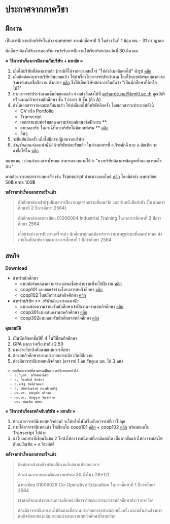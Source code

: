 # ประกาศจากภาควิชา

## ฝึกงาน 
เป็นการฝึกงานกับบริษัทในช่วง summer ของนักศึกษาปี 3 ในช่วงวันที่ 1 มิถุนายน - 31 กรกฏาคม

นักศึกษาต้องได้รับการตอบรับการเข้ารับการฝึกงานให้เรียบร้อยก่อนวันที่ 30 มีนาคม

**« วิธีการทำเรื่องการฝึกงานกับบริษัท + มหาลัย »**
1. เมื่อได้บริษัทที่ต้องการแล้ว (กรณีที่ได้จากความสนใจ) "ให้ส่งอีเมลติดต่อไป" ดังรูป [คลิก](https://github.com/TKishioru/KMITL/blob/main/0_Other/Document/%E0%B8%9D%E0%B8%B6%E0%B8%81%E0%B8%87%E0%B8%B2%E0%B8%99/%E0%B8%95%E0%B8%B1%E0%B8%A7%E0%B8%AD%E0%B8%A2%E0%B9%88%E0%B8%B2%E0%B8%87%E0%B8%AD%E0%B8%B5%E0%B9%80%E0%B8%A1%E0%B8%A5.jpg)
2. เมื่อติดต่อและทางบริษัทยินยอมแล้ว ให้ทำเรื่องไปอาจารย์ประจำภาค โดยใช้แบบฟอร์มแสดงความจำนงค์เสนอชื่อฝึกงาน ดังกล่าว [คลิก](https://github.com/TKishioru/KMITL/blob/main/0_Other/Document/%E0%B8%9D%E0%B8%B6%E0%B8%81%E0%B8%87%E0%B8%B2%E0%B8%99/%E0%B9%81%E0%B8%9A%E0%B8%9A%E0%B8%9F%E0%B8%AD%E0%B8%A3%E0%B9%8C%E0%B8%A1%E0%B9%81%E0%B8%AA%E0%B8%94%E0%B8%87%E0%B8%84%E0%B8%A7%E0%B8%B2%E0%B8%A1%E0%B8%88%E0%B8%B3%E0%B8%99%E0%B8%87%E0%B8%84%E0%B9%8C%E0%B9%80%E0%B8%AA%E0%B8%99%E0%B8%AD%E0%B8%8A%E0%B8%B7%E0%B9%88%E0%B8%AD%E0%B8%9D%E0%B8%B6%E0%B8%81%E0%B8%87%E0%B8%B2%E0%B8%99.doc) ซึ่งใช้เมื่อบริษัทต้องการยืนยันว่า "เป็นนักศึกษาที่นี่หรือไม่?"
3. หากอาจารย์ประจำภาคเซ็นยิมยอมแล้ว นำหนังสือส่งไปที่ acharee.pa@kmitl.ac.th คุณอัชรี หรือแผนกกิจกรรมนักศึกษา ชั้น 1 อาคาร 6 ชั้น (ตึก A)
4. ถ้าได้เอกสารจากคณะกลับมาแล้ว ให้ส่งอีเมลไปที่บริษัทอีกครั้ง โดยเอกสารจะประกอบดังนี้
    - CV หรือ Portfolio
    - Transcript
    - เอกสารแบบฟอร์มแสดงความจำนงค์เสนอชื่อฝึกงาน **
    - แบบตอบรับ ในกรณีที่ทางบริษัทไม่มีแบบฟอร์ม ** [คลิก](https://github.com/TKishioru/KMITL/blob/main/0_Other/Document/%E0%B8%9D%E0%B8%B6%E0%B8%81%E0%B8%87%E0%B8%B2%E0%B8%99/%E0%B9%81%E0%B8%9A%E0%B8%9A%E0%B8%95%E0%B8%AD%E0%B8%9A%E0%B8%A3%E0%B8%B1%E0%B8%9A.docx)
    - อื่นๆ
5. จะยืนยันอีกครั้ง เมื่อไม่มีการปฏิเสธจากบริษัท
6. *ข้ามขั้นตอนก่อนหน้านี้ได้* ถ้าบริษัทตอบรับแล้ว ในส่งเอกสารที่ อ.จิระศักดิ์ และ อ.บัณฑิต จะลงชื่อให้ใน [คลิก](http://www.ce.kmitl.ac.th/InternSummary.html)

หมายเหตุ : ก่อนส่งเอกสารทั้งหมด สามารถสอบถามได้ว่า "ทางบริษัทต้องการข้อมูลหรือเอกสารอะไรบ้าง"

หากต้องการเอกสารจากมหาลัย เช่น Transcript ผ่านทางออนไลน์ [คลิก](https://drive.google.com/file/d/1bNekSLwtInmBvQUyLLCVJgLCUcsb27cB/view) โดยมีค่าส่ง ลงทะเบียน 50฿ ems 100฿

**หลังจากทำเรื่องเอกสารเสร็จแล้ว**
> นักศึกษาต้องเข้าปฐมนิเทศการฝึกงานอุตสาหกรรมที่คณะจัด และ รับหนังสือส่งตัว (ในภาคการศึกษาที่ 2 ปีการศึกษา 2564)
> 
> นักศึกษาต้องลงทะเบียน 01006004 Industrial Training ในภาคการศึกษาที่ 3 ปีการศึกษา 2564
> 
> เมื่อผ่านช่วงการฝึกงานเสร็จแล้ว นักศึกษาทุกคนต้องทำรายงานตามรูปแบบที่คณะกำหนด ส่งภายในสัปดาห์แรกของภาคการศึกษาที่ 1 ปีการศึกษา 2564 

## สหกิจ

**Download**
- สำหรับนักศึกษา
  - แบบฟอร์มแสดงความจำนงเสนอชื่อหน่วยงานที่จะไปฝึกงาน [คลิก](https://drive.google.com/file/d/1VAk8_UAhd6AV7yMHqZboj-9D0pK1EOZk/view)
  - coop101 แบบขอเข้าร่วมโครงการสหกิจศึกษา [คลิก](https://github.com/TKishioru/KMITL/blob/main/0_Other/Document/%E0%B8%AA%E0%B8%AB%E0%B8%81%E0%B8%B4%E0%B8%88/coop.101%E0%B9%83%E0%B8%9A%E0%B8%82%E0%B8%AD%E0%B8%A3%E0%B9%88%E0%B8%A7%E0%B8%A1%E0%B8%A3%E0%B9%88%E0%B8%A7%E0%B8%A1.pdf)
  - coop102 ใบสมัครงานสหกิจศึกษา [คลิก](https://github.com/TKishioru/KMITL/blob/main/0_Other/Document/%E0%B8%AA%E0%B8%AB%E0%B8%81%E0%B8%B4%E0%B8%88/coop.102%E0%B9%83%E0%B8%9A%E0%B8%AA%E0%B8%A1%E0%B8%B1%E0%B8%84%E0%B8%A3%E0%B8%87%E0%B8%B2%E0%B8%99%E0%B8%AA%E0%B8%AB%E0%B8%81%E0%B8%B4%E0%B8%88.pdf)
- สำหรับบริษัท *>> บริษัทต้องการคนมาฝึก*
  - แบบแสดงความจํานงรับนักศึกษาเข้าฝึกงาน-งานสหกิจศึกษา [คลิก](https://drive.google.com/file/d/1rKcwT6tFSbPEj4VImBDL1DCfzqnuwUkL/view)
  - coop301แบบเสนองานสหกิจศึกษา [คลิก](https://drive.google.com/file/d/1UkZmKkyC_iTqPrTTp5QOW-F3506LZRQ4/view)
  - coop302แบบตอบรับนักศึกษาสหกิจศึกษา [คลิก](https://drive.google.com/file/d/1-CMpPuTsiCrUUav6SAoICx2udpDFc62I/view)

**คุณสมบัติ**
  1. เป็นนักศึกษาชั้นปีที่ 4 ในปีที่สหกิจศึกษา
  2. GPA มากกว่าหรือเท่ากับ 2.50
  3. ผ่านรายวิชาบังคับตามแผนการศึกษา
  4. ต้องสหกิจศึกษาสถานประกอบการเดียวกับที่ฝึกงาน
  5. ต้องมีอาจารย์นิเทศสหกิจศึกษา (อาจารย์ 1 คน รับดูแล นศ. ได้ 3 คน)
 ```
  > รายชื่ออาจารย์ที่สามารถเป็นอาจารย์นิเทศสหกิจได้
   - อ.วิบูลย์  พร้อมพานิชย์
   - อ. จิระศักดิ์ สิทธิกร
   - อ.คณัฐ ตังติสานนท์
   - อ. เกียรติณรงค์ ทองประเสริฐ
   - ผศ.ดร. ธนัญชัย ตรีภาค
   - ผศ.ดร. ชมพูนุท จินจาคาม
   - ผศ. บัณฑิต พัสยา
 ```

**« วิธีการทำเรื่องสหกิจกับบริษัท + มหาลัย »**
1. ต้องหาอาจารย์นิเทศสหกิจก่อน! จะได้หรือไม่ได้ขึ้นกับอาจารย์ที่เราไปคุย
2. หากได้อาจารย์นิเทศแล้ว ให้เขียนใบ coop101 [คลิก](https://github.com/TKishioru/KMITL/blob/main/0_Other/Document/%E0%B8%AA%E0%B8%AB%E0%B8%81%E0%B8%B4%E0%B8%88/coop.101%E0%B9%83%E0%B8%9A%E0%B8%82%E0%B8%AD%E0%B8%A3%E0%B9%88%E0%B8%A7%E0%B8%A1%E0%B8%A3%E0%B9%88%E0%B8%A7%E0%B8%A1.pdf) + coop102 [คลิก](https://github.com/TKishioru/KMITL/blob/main/0_Other/Document/%E0%B8%AA%E0%B8%AB%E0%B8%81%E0%B8%B4%E0%B8%88/coop.102%E0%B9%83%E0%B8%9A%E0%B8%AA%E0%B8%A1%E0%B8%B1%E0%B8%84%E0%B8%A3%E0%B8%87%E0%B8%B2%E0%B8%99%E0%B8%AA%E0%B8%AB%E0%B8%81%E0%B8%B4%E0%B8%88.pdf) พร้อมแนบใบ Transcript ไปด้วย
3. นำใบเอกสารที่เขียนในข้อ 2 ไปส่งให้อาจารย์นิเทศที่เราติดต่อได้ เซ็นลายชื่อแล้วให้อาจารย์ส่งให้กับอ.บัณฑิต + อ.จิระศักดิ์

**หลังจากทำเรื่องเอกสารเสร็จแล้ว**
> ติดต่อขอเข้าสหกิจพร้อมฝึกงานกับสถานประกอบการ
> 
> ต้องผ่านการอบรมเตรียมความพร้อม 30 ชั่วโมง (18+12)
> 
> ลงทะเบียน 01006029 Co-Operative Education ในภาคศึกษาที่ 1 ปีการศึกษา 2564
> 
> เข้าสหกิจและส่งรายงานความคืบหน้าที่อาจารย์คณะกรรมการสหกิจศึกษาประจำภาควิชา
> 
> ต้องมีอาจารย์นิเทศงานไปติดตามที่สถานประกอบการอย่างน้อยหนึ่งครั้ง และหลังผ่านช่วงการสหกิจศึกษาต้องกลับมาสอบนำเสนองานสหกิจศึกษาที่สาขาวิชา
